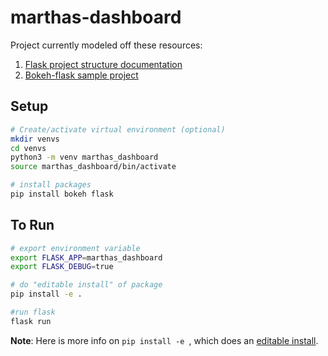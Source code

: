 # marthas-dashboard

Project currently modeled off these resources:

1. [Flask project structure documentation](http://flask.pocoo.org/docs/0.12/patterns/packages/)
2. [Bokeh-flask sample project](https://github.com/bokeh/bokeh/tree/master/examples/embed/simple)

## Setup

```bash
# Create/activate virtual environment (optional)
mkdir venvs
cd venvs
python3 -m venv marthas_dashboard
source marthas_dashboard/bin/activate

# install packages
pip install bokeh flask
```

## To Run

```bash
# export environment variable
export FLASK_APP=marthas_dashboard
export FLASK_DEBUG=true

# do "editable install" of package
pip install -e .

#run flask
flask run
```

**Note**: Here is more info on `pip install -e `, which does an [editable install](https://pip.pypa.io/en/stable/reference/pip_install/#editable-installs).
